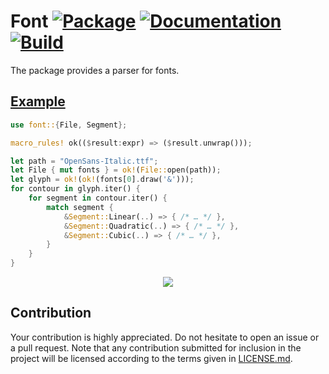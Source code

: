 # Font [![Package][package-img]][package-url] [![Documentation][documentation-img]][documentation-url] [![Build][build-img]][build-url]

The package provides a parser for fonts.

## [Example]

```rust
use font::{File, Segment};

macro_rules! ok(($result:expr) => ($result.unwrap()));

let path = "OpenSans-Italic.ttf";
let File { mut fonts } = ok!(File::open(path));
let glyph = ok!(ok!(fonts[0].draw('&')));
for contour in glyph.iter() {
    for segment in contour.iter() {
        match segment {
            &Segment::Linear(..) => { /* … */ },
            &Segment::Quadratic(..) => { /* … */ },
            &Segment::Cubic(..) => { /* … */ },
        }
    }
}
```

<div align="center">
  <a href="https://github.com/bodoni/founder/blob/main/src/drawing.rs">
    <img src="https://raw.githubusercontent.com/bodoni/founder/main/assets/draw/OpenSans-Italic.svg">
  </a>
</div>

## Contribution

Your contribution is highly appreciated. Do not hesitate to open an issue or a
pull request. Note that any contribution submitted for inclusion in the project
will be licensed according to the terms given in [LICENSE.md](LICENSE.md).

[build-img]: https://github.com/bodoni/font/workflows/build/badge.svg
[build-url]: https://github.com/bodoni/font/actions/workflows/build.yml
[documentation-img]: https://docs.rs/font/badge.svg
[documentation-url]: https://docs.rs/font
[package-img]: https://img.shields.io/crates/v/font.svg
[package-url]: https://crates.io/crates/font

[example]: https://github.com/bodoni/founder/blob/main/src/drawing.rs

